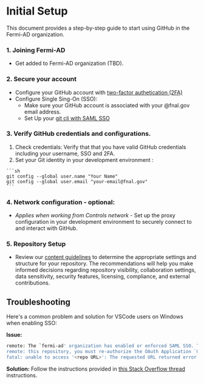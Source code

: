 # Initial Setup

This document provides a step-by-step guide to start using GitHub in the Fermi-AD organization.

###  1. Joining Fermi-AD
- Get added to Fermi-AD organization (TBD).

### 2. Secure your account 
- Configure your  GitHub account with [two-factor authetication (2FA)](https://docs.github.com/en/authentication/securing-your-account-with-two-factor-authentication-2fa/configuring-two-factor-authentication)
- Configure Single Sing-On (SSO):
   - Make sure your GitHub account is associated with your @fnal.gov email address.
   - Set Up your [git cli with SAML SSO](https://docs.github.com/en/enterprise-cloud@latest/authentication/authenticating-with-saml-single-sign-on/about-authentication-with-saml-single-sign-on#authorizing-personal-access-tokens-and-ssh-keys-with-saml-sso)

### 3. Verify GitHub credentials and configurations.
  1. Check credentials: Verify that  that you have valid GitHub credentials including your username, SSO and 2FA.
  2. Set your Git identity in your development environment :

    ```sh
    git config --global user.name "Your Name"
    git config --global user.email "your-email@fnal.gov"
    ```

### 4. Network configuration - optional:
-  _Applies when working from Controls network_ - Set up the proxy configuration in your development environment to securely connect to and interact with GitHub.

### 5. Repository Setup
- Review our [content guidelines](./content-guidelines.md) to determine the appropriate settings and structure for your repository. The recommendations will help you make informed decisions regarding repository visibility, collaboration settings, data sensitivity, security features, licensing, compliance, and external contributions.


## Troubleshooting

 Here's a common problem and solution for VSCode users on Windows when enabling SSO:

 **Issue:**
```sh
remote: The `fermi-ad' organization has enabled or enforced SAML SSO. To access
remote: this repository, you must re-authorize the OAuth Application `Git Credential Manager`.
fatal: unable to access '<repo URL>': The requested URL returned error: 403
```
**Solution:** Follow the instructions provided in [this Stack Overflow thread](https://stackoverflow.com/questions/66475833/how-to-re-authorize-the-oauth-application-git-credential-manager) instructions.